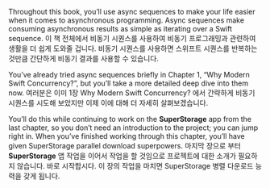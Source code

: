 Throughout this book, you’ll use async sequences to make your life easier when it comes to asynchronous programming. Async sequences make consuming asynchronous results as simple as iterating over a Swift sequence.
이 책 전체에서 비동기 시퀀스를 사용하여 비동기 프로그래밍과 관련하여 생활을 더 쉽게 도와줄 겁니다. 비동기 시퀀스를 사용하면 스위프트 시퀀스를 반복하는 것만큼 간단하게 비동기 결과를 사용할 수 있습니다.

You’ve already tried async sequences briefly in Chapter 1, “Why Modern Swift Concurrency?”, but you’ll take a more detailed deep dive into them now.
여러분은 이미 1장 Why Modern Swift Concurrency? 에서 간략하게 비동기 시퀀스를 시도해 보았지만 이제 이에 대해 더 자세히 살펴보겠습니다. 

You’ll do this while continuing to work on the **SuperStorage** app from the last chapter, so you don’t need an introduction to the project; you can jump right in. When you’ve finished working through this chapter, you’ll have given SuperStorage parallel download superpowers.
마지막 장으로 부터 **SuperStorage** 앱 작업을 이어서 작업을 할 것임으로 프로젝트에 대한 소개가 필요하지 않습니다. 바로 시작합시다. 이 장의 작업을 마치면 SuperStorage 병렬 다운로드 능력을 갖게 됩니다.

